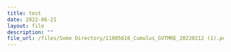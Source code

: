 ```yaml
---
title: test
date: 2022-06-21
layout: file
description: ""
file_url: /files/Some Directory/11005616_Cumulus_GVTMRE_20220212 (1).pdf
---
```




